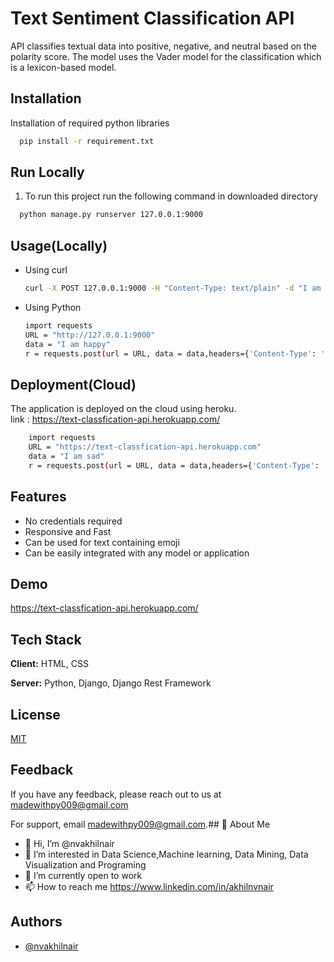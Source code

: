 
# Text Sentiment Classification API

API classifies textual data into positive, negative, and neutral based on the polarity score.
The model uses the Vader model for the classification which is a lexicon-based model.

## Installation

Installation of required python libraries

```bash
  pip install -r requirement.txt
```

## Run Locally

1. To run this project run the following command in downloaded directory
```bash
  python manage.py runserver 127.0.0.1:9000
```


## Usage(Locally)

- Using curl
    ```bash
    curl -X POST 127.0.0.1:9000 -H "Content-Type: text/plain" -d "I am happy"
    ```
- Using Python
    ```bash
    import requests
    URL = "http://127.0.0.1:9000"
    data = "I am happy"
    r = requests.post(url = URL, data = data,headers={'Content-Type': 'text/plain'})
    ```

## Deployment(Cloud)
The application is deployed on the cloud using heroku.  
link : https://text-classfication-api.herokuapp.com/

```bash
    import requests
    URL = "https://text-classfication-api.herokuapp.com"
    data = "I am sad"
    r = requests.post(url = URL, data = data,headers={'Content-Type': 'text/plain'})
```
## Features

- No credentials required
- Responsive and Fast
- Can be used for text containing emoji
- Can be easily integrated with any model or application

## Demo
https://text-classfication-api.herokuapp.com/


## Tech Stack

**Client:** HTML, CSS

**Server:** Python, Django, Django Rest Framework




## License

[MIT](https://choosealicense.com/licenses/mit/)


## Feedback

If you have any feedback, please reach out to us at madewithpy009@gmail.com

For support, email madewithpy009@gmail.com.## 🚀 About Me
- 👋 Hi, I’m @nvakhilnair
- 👀 I’m interested in Data Science,Machine learning, Data Mining, Data Visualization and Programing
- 🌱 I’m currently open to work
- 📫 How to reach me https://www.linkedin.com/in/akhilnvnair
## Authors

- [@nvakhilnair](https://github.com/nvakhilnair)
